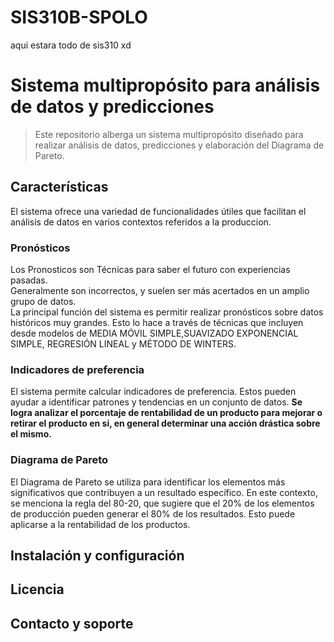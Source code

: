 # SIS310B-SPOLO
aqui estara todo de sis310 xd
# Sistema multipropósito para análisis de datos y predicciones

>Este repositorio alberga un sistema multipropósito diseñado para realizar análisis de datos, predicciones y elaboración del Diagrama de Pareto. 

## Características

El sistema ofrece una variedad de funcionalidades útiles que facilitan el análisis de datos en varios contextos referidos a la produccion.

### Pronósticos

Los Pronosticos son Técnicas para saber el futuro con experiencias pasadas.  
Generalmente son incorrectos, y suelen ser más acertados en un amplio grupo de datos.  
La principal función del sistema es permitir realizar pronósticos sobre datos históricos muy grandes. Esto lo hace a través de técnicas que incluyen desde modelos de MEDIA MÓVIL SIMPLE,SUAVIZADO EXPONENCIAL SIMPLE, REGRESIÓN LINEAL y MÉTODO DE WINTERS.

### Indicadores de preferencia 

El sistema permite calcular indicadores de preferencia. Estos pueden ayudar a identificar patrones y tendencias en un conjunto de datos.
**Se logra analizar el porcentaje de rentabilidad de un producto para mejorar o retirar el producto en si, en general determinar una acción drástica sobre el mismo.**  


### Diagrama de Pareto

El Diagrama de Pareto se utiliza para identificar los elementos más significativos que contribuyen a un resultado específico. En este contexto, se menciona la regla del 80-20, que sugiere que el 20% de los elementos de producción pueden generar el 80% de los resultados. Esto puede aplicarse a la rentabilidad de los productos.

## Instalación y configuración


## Licencia


## Contacto y soporte

  

